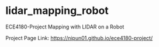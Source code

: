 # lidar_mapping_robot
ECE4180-Project Mapping with LIDAR on a Robot

Project Page Link: https://nipun01.github.io/ece4180-project/
